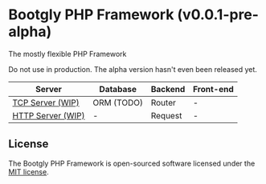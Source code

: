 # Bootgly PHP Framework (v0.0.1-pre-alpha)
The mostly flexible PHP Framework

Do not use in production.
The alpha version hasn't even been released yet.

Server | Database | Backend | Front-end
--- | --- | --- | ---
[TCP Server (WIP)](/interfaces/Web/TCP/Server.php) | ORM (TODO) | Router | -
[HTTP Server (WIP)](/nodes/Web/HTTP/Server.php) | - | Request | -

## License

The Bootgly PHP Framework is open-sourced software licensed under the [MIT license](https://opensource.org/licenses/MIT).
